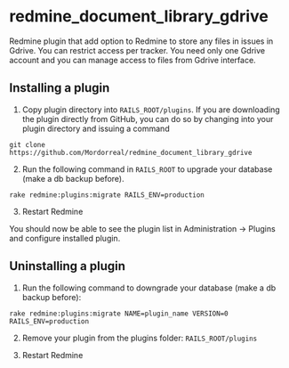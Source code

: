 # redmine_document_library_gdrive
Redmine plugin that add option to Redmine to store any files in issues in Gdrive. You can restrict access per tracker. You need only one Gdrive account and you can manage access to files from Gdrive interface.

## Installing a plugin
1. Copy plugin directory into `RAILS_ROOT/plugins`. If you are downloading the plugin directly from GitHub, you can do so by changing into your plugin directory and issuing a command 

`git clone https://github.com/Mordorreal/redmine_document_library_gdrive`

2. Run the following command in `RAILS_ROOT` to upgrade your database (make a db backup before).

`rake redmine:plugins:migrate RAILS_ENV=production`

3. Restart Redmine

You should now be able to see the plugin list in Administration -> Plugins and configure installed plugin.

## Uninstalling a plugin
1. Run the following command to downgrade your database (make a db backup before):

`rake redmine:plugins:migrate NAME=plugin_name VERSION=0 RAILS_ENV=production`

2. Remove your plugin from the plugins folder: `RAILS_ROOT/plugins`

3. Restart Redmine
